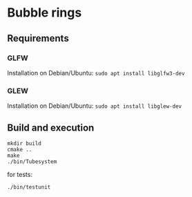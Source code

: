# Bubble rings

## Requirements

### GLFW

Installation on Debian/Ubuntu: `sudo apt install libglfw3-dev`

### GLEW

Installation on Debian/Ubuntu: `sudo apt install libglew-dev`

## Build and execution

```
mkdir build
cmake ..
make
./bin/Tubesystem
```

for tests:

``` 
./bin/testunit
```
